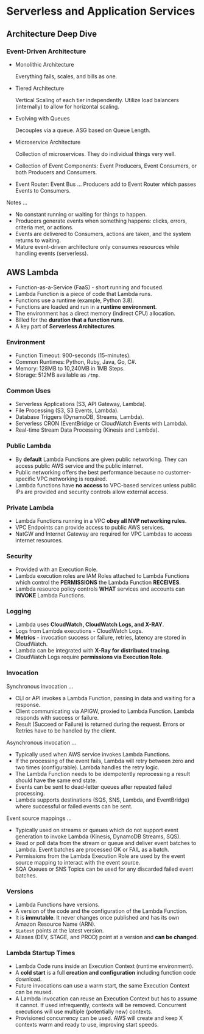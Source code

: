 # Serverless and Application Services

## Architecture Deep Dive

### Event-Driven Architecture

* Monolithic Architecture

  Everything fails, scales, and bills as one.

* Tiered Architecture

  Vertical Scaling of each tier independently. Utilize load balancers (internally) to allow for horizontal scaling.

* Evolving with Queues

  Decouples via a queue. ASG based on Queue Length.

* Microservice Architecture

  Collection of microservices. They do individual things very well.

* Collection of Event Components: Event Producers, Event Consumers, or both Producers and Consumers.
* Event Router: Event Bus ... Producers add to Event Router which passes Events to Consumers.

Notes ...

* No constant running or waiting for things to happen.
* Producers generate events when something happens: clicks, errors, criteria met, or actions.
* Events are delivered to Consumers, actions are taken, and the system returns to waiting.
* Mature event-driven architecture only consumes resources while handling events (serverless).

## AWS Lambda

* Function-as-a-Service (FaaS) - short running and focused.
* Lambda Function is a piece of code that Lambda runs.
* Functions use a runtime (example, Python 3.8).
* Functions are loaded and run in a **runtime environment**.
* The environment has a direct memory (indirect CPU) allocation.
* Billed for the **duration that a function runs**.
* A key part of **Serverless Architectures**.

### Environment

* Function Timeout: 900-seconds (15-minutes).
* Common Runtimes: Python, Ruby, Java, Go, C#.
* Memory: 128MB to 10,240MB in 1MB Steps.
* Storage: 512MB available as `/tmp`.

### Common Uses

* Serverless Applications (S3, API Gateway, Lambda).
* File Processing (S3, S3 Events, Lambda).
* Database Triggers (DynamoDB, Streams, Lambda).
* Serverless CRON (EventBridge or CloudWatch Events with Lambda).
* Real-time Stream Data Processing (Kinesis and Lambda).

### Public Lambda

* By **default** Lambda Functions are given public networking. They can access public AWS service and the public internet.
* Public networking offers the best performance because no customer-specific VPC networking is required.
* Lambda functions have **no access** to VPC-based services unless public IPs are provided and security controls allow external access.

### Private Lambda

* Lambda Functions running in a VPC **obey all NVP networking rules**.
* VPC Endpoints can provide access to public AWS services.
* NatGW and Internet Gateway are required for VPC Lambdas to access internet resources.

### Security

* Provided with an Execution Role.
* Lambda execution roles are IAM Roles attached to Lambda Functions which control the **PERMISSIONS** the Lambda Function **RECEIVES**.
* Lambda resource policy controls **WHAT** services and accounts can **INVOKE** Lambda Functions.

### Logging

* Lambda uses **CloudWatch, CloudWatch Logs, and X-RAY**.
* Logs from Lambda executions - CloudWatch Logs.
* **Metrics** - invocation success or failure, retries, latency are stored in CloudWatch.
* Lambda can be integrated with **X-Ray for distributed tracing**.
* CloudWatch Logs require **permissions via Execution Role**.

### Invocation

Synchronous invocation ...

* CLI or API invokes a Lambda Function, passing in data and waiting for a response.
* Client communicating via APIGW, proxied to Lambda Function. Lambda responds with success or failure.
* Result (Succeed or Failure) is returned during the request. Errors or Retries have to be handled by the client.

Asynchronous invocation ...

* Typically used when AWS service invokes Lambda Functions.
* If the processing of the event fails, Lambda will retry between zero and two times (configurable). Lambda handles the retry logic.
* The Lambda Function needs to be idempotently reprocessing a result should have the same end state.
* Events can be sent to dead-letter queues after repeated failed processing.
* Lambda supports destinations (SQS, SNS, Lambda, and EventBridge) where successful or failed events can be sent.

Event source mappings ...

* Typically used on streams or queues which do not support event generation to invoke Lambda (Kinesis, DynamoDB Streams, SQS).
* Read or poll data from the stream or queue and deliver event batches to Lambda. Event batches are processed OK or FAIL as a batch.
* Permissions from the Lambda Execution Role are used by the event source mapping to interact with the event source.
* SQA Queues or SNS Topics can be used for any discarded failed event batches.
  
### Versions

* Lambda Functions have versions.
* A version of the code and the configuration of the Lambda Function.
* It is **immutable**. It never changes once published and has its own Amazon Resource Name (ARN).
* `$Latest` points at the latest version.
* Aliases (DEV, STAGE, and PROD) point at a version and **can be changed**.

### Lambda Startup Times

* Lambda Code runs inside an Execution Context (runtime environment).
* A **cold start** is a full **creation and configuration** including function code download.
* Future invocations can use a warm start, the same Execution Context can be reused.
* A Lambda invocation can reuse an Execution Context but has to assume it cannot. If used infrequently, contexts will be removed. Concurrent executions will use multiple (potentially new) contexts.
* Provisioned concurrency can be used. AWS will create and keep X contexts warm and ready to use, improving start speeds.
